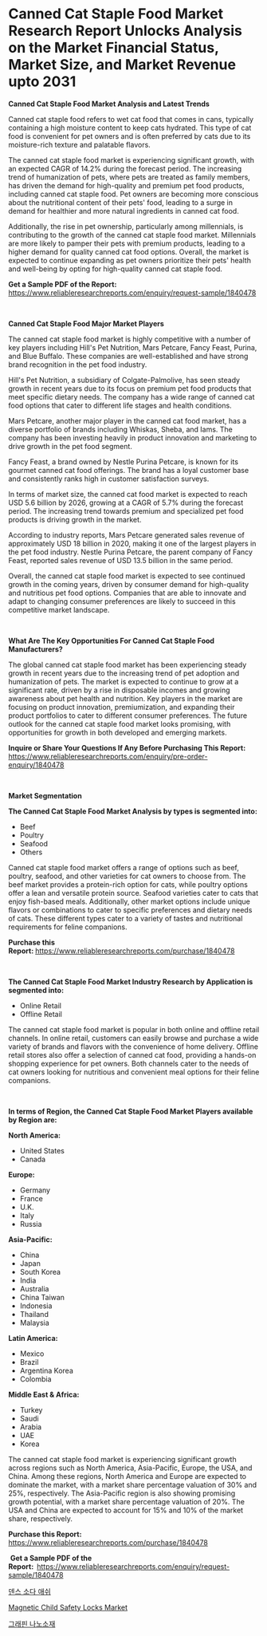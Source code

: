 <p><h1>Canned Cat Staple Food Market Research Report Unlocks Analysis on the Market Financial Status, Market Size, and Market Revenue upto 2031</h1></p><p><strong>Canned Cat Staple Food Market Analysis and Latest Trends</strong></p>
<p><p>Canned cat staple food refers to wet cat food that comes in cans, typically containing a high moisture content to keep cats hydrated. This type of cat food is convenient for pet owners and is often preferred by cats due to its moisture-rich texture and palatable flavors.</p><p>The canned cat staple food market is experiencing significant growth, with an expected CAGR of 14.2% during the forecast period. The increasing trend of humanization of pets, where pets are treated as family members, has driven the demand for high-quality and premium pet food products, including canned cat staple food. Pet owners are becoming more conscious about the nutritional content of their pets' food, leading to a surge in demand for healthier and more natural ingredients in canned cat food.</p><p>Additionally, the rise in pet ownership, particularly among millennials, is contributing to the growth of the canned cat staple food market. Millennials are more likely to pamper their pets with premium products, leading to a higher demand for quality canned cat food options. Overall, the market is expected to continue expanding as pet owners prioritize their pets' health and well-being by opting for high-quality canned cat staple food.</p></p>
<p><strong>Get a Sample PDF of the Report:&nbsp;</strong> <a href="https://www.reliableresearchreports.com/enquiry/request-sample/1840478">https://www.reliableresearchreports.com/enquiry/request-sample/1840478</a></p>
<p>&nbsp;</p>
<p><strong>Canned Cat Staple Food Major Market Players</strong></p>
<p><p>The canned cat staple food market is highly competitive with a number of key players including Hill's Pet Nutrition, Mars Petcare, Fancy Feast, Purina, and Blue Buffalo. These companies are well-established and have strong brand recognition in the pet food industry.</p><p>Hill's Pet Nutrition, a subsidiary of Colgate-Palmolive, has seen steady growth in recent years due to its focus on premium pet food products that meet specific dietary needs. The company has a wide range of canned cat food options that cater to different life stages and health conditions.</p><p>Mars Petcare, another major player in the canned cat food market, has a diverse portfolio of brands including Whiskas, Sheba, and Iams. The company has been investing heavily in product innovation and marketing to drive growth in the pet food segment.</p><p>Fancy Feast, a brand owned by Nestle Purina Petcare, is known for its gourmet canned cat food offerings. The brand has a loyal customer base and consistently ranks high in customer satisfaction surveys.</p><p>In terms of market size, the canned cat food market is expected to reach USD 5.6 billion by 2026, growing at a CAGR of 5.7% during the forecast period. The increasing trend towards premium and specialized pet food products is driving growth in the market.</p><p>According to industry reports, Mars Petcare generated sales revenue of approximately USD 18 billion in 2020, making it one of the largest players in the pet food industry. Nestle Purina Petcare, the parent company of Fancy Feast, reported sales revenue of USD 13.5 billion in the same period.</p><p>Overall, the canned cat staple food market is expected to see continued growth in the coming years, driven by consumer demand for high-quality and nutritious pet food options. Companies that are able to innovate and adapt to changing consumer preferences are likely to succeed in this competitive market landscape.</p></p>
<p>&nbsp;</p>
<p><strong>What Are The Key Opportunities For Canned Cat Staple Food Manufacturers?</strong></p>
<p><p>The global canned cat staple food market has been experiencing steady growth in recent years due to the increasing trend of pet adoption and humanization of pets. The market is expected to continue to grow at a significant rate, driven by a rise in disposable incomes and growing awareness about pet health and nutrition. Key players in the market are focusing on product innovation, premiumization, and expanding their product portfolios to cater to different consumer preferences. The future outlook for the canned cat staple food market looks promising, with opportunities for growth in both developed and emerging markets.</p></p>
<p><strong>Inquire or Share Your Questions If Any Before Purchasing This Report:</strong> <a href="https://www.reliableresearchreports.com/enquiry/pre-order-enquiry/1840478">https://www.reliableresearchreports.com/enquiry/pre-order-enquiry/1840478</a></p>
<p>&nbsp;</p>
<p><strong>Market Segmentation</strong></p>
<p><strong>The Canned Cat Staple Food Market Analysis by types is segmented into:</strong></p>
<p><ul><li>Beef</li><li>Poultry</li><li>Seafood</li><li>Others</li></ul></p>
<p><p>Canned cat staple food market offers a range of options such as beef, poultry, seafood, and other varieties for cat owners to choose from. The beef market provides a protein-rich option for cats, while poultry options offer a lean and versatile protein source. Seafood varieties cater to cats that enjoy fish-based meals. Additionally, other market options include unique flavors or combinations to cater to specific preferences and dietary needs of cats. These different types cater to a variety of tastes and nutritional requirements for feline companions.</p></p>
<p><strong>Purchase this Report:&nbsp;</strong><a href="https://www.reliableresearchreports.com/purchase/1840478">https://www.reliableresearchreports.com/purchase/1840478</a></p>
<p>&nbsp;</p>
<p><strong>The Canned Cat Staple Food Market Industry Research by Application is segmented into:</strong></p>
<p><ul><li>Online Retail</li><li>Offline Retail</li></ul></p>
<p><p>The canned cat staple food market is popular in both online and offline retail channels. In online retail, customers can easily browse and purchase a wide variety of brands and flavors with the convenience of home delivery. Offline retail stores also offer a selection of canned cat food, providing a hands-on shopping experience for pet owners. Both channels cater to the needs of cat owners looking for nutritious and convenient meal options for their feline companions.</p></p>
<p>&nbsp;</p>
<p><strong>In terms of Region, the Canned Cat Staple Food Market Players available by Region are:</strong></p>
<p>
    <p> <strong> North America: </strong>
        <ul>
            <li>United States</li>
            <li>Canada</li>
        </ul>
        </p> 
    <p> <strong> Europe: </strong>
        <ul>
            <li>Germany</li>
            <li>France</li>
            <li>U.K.</li>
            <li>Italy</li>
            <li>Russia</li>
        </ul>
        </p> 
    <p> <strong> Asia-Pacific: </strong>
        <ul>
            <li>China</li>
            <li>Japan</li>
            <li>South Korea</li>
            <li>India</li>
            <li>Australia</li>
            <li>China Taiwan</li>
            <li>Indonesia</li>
            <li>Thailand</li>
            <li>Malaysia</li>
        </ul>
        </p> 
    <p> <strong> Latin America: </strong>
        <ul>
            <li>Mexico</li>
            <li>Brazil</li>
            <li>Argentina Korea</li>
            <li>Colombia</li>
        </ul>
        </p> 
    <p> <strong> Middle East & Africa: </strong>
        <ul>
            <li>Turkey</li>
            <li>Saudi</li>
            <li>Arabia</li>
            <li>UAE</li>
            <li>Korea</li>
        </ul>
    </p>
    </p>
<p><p>The canned cat staple food market is experiencing significant growth across regions such as North America, Asia-Pacific, Europe, the USA, and China. Among these regions, North America and Europe are expected to dominate the market, with a market share percentage valuation of 30% and 25%, respectively. The Asia-Pacific region is also showing promising growth potential, with a market share percentage valuation of 20%. The USA and China are expected to account for 15% and 10% of the market share, respectively.</p></p>
<p><strong>Purchase this Report: </strong><a href="https://www.reliableresearchreports.com/purchase/1840478">https://www.reliableresearchreports.com/purchase/1840478</a></p>
<p>&nbsp;<strong>Get a Sample PDF of the Report:&nbsp;&nbsp;</strong><a href="https://www.reliableresearchreports.com/enquiry/request-sample/1840478">https://www.reliableresearchreports.com/enquiry/request-sample/1840478</a></p>
<p><strong></strong></p>
<p><p><a href="https://github.com/TimmyMann6767/Market-Research-Report-List-1/blob/main/52763597297.md">덴스 소다 애쉬</a></p><p><a href="https://github.com/ChiragRP21/Market-Research-Report-List-3/blob/main/magnetic-child-safety-locks-market.md">Magnetic Child Safety Locks Market</a></p><p><a href="https://github.com/JeromeRtyau89966/Market-Research-Report-List-1/blob/main/26787237298.md">그래핀 나노소재</a></p></p>